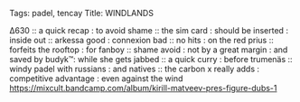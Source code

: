 Tags: padel, tencay
Title: WINDLANDS
  
∆630 :: a quick recap : to avoid shame :: the sim card : should be inserted : inside out :: arkessa good : connexion bad :: no hits : on the red prius :: forfeits the rooftop : for fanboy :: shame avoid : not by a great margin : and saved by budyk™: while she gets jabbed :: a quick curry : before trumenäs :: windy padel with russians : and natives :: the carbon x really adds : competitive advantage : even against the wind
<https://mixcult.bandcamp.com/album/kirill-matveev-pres-figure-dubs-1>  